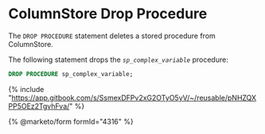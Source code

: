 # ColumnStore Drop Procedure

The `DROP PROCEDURE` statement deletes a stored procedure from ColumnStore.

The following statement drops the _`sp_complex_variable`_ procedure:

```sql
DROP PROCEDURE sp_complex_variable;
```

{% include "https://app.gitbook.com/s/SsmexDFPv2xG2OTyO5yV/~/reusable/pNHZQXPP5OEz2TgvhFva/" %}

{% @marketo/form formId="4316" %}
